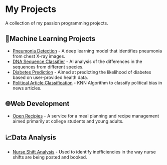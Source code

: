 # My Projects

A collection of my passion programming projects.

## 🦾Machine Learning Projects

- [Pneumonia Detection](https://github.com/kassiwinter/project-pneumonia-detection) - A deep learning model that identifies pneumonia from chest X-ray images.
- [DNA Sequence Classifier](https://github.com/kassiwinter/project-dna-classifier) - AI analysis of the differences in the sequences from different species.
- [Diabetes Prediction](https://github.com/kassiwinter/project-diabetes-prediction) - Aimed at predicting the likelihood of diabetes based on user-provided health data.
- [Political Article Classification](https://github.com/kassiwinter/csc-466-finalproject) - KNN Algorithm to classify political bias in news articles.



## 🌐Web Development

- [Open Recipies](https://github.com/AlfredMadere/open-recipes) - A service for a meal planning and recipe management aimed primarily at college students and young adults.


## 📈Data Analysis

- [Nurse Shift Analysis](https://github.com/kassiwinter/project-nurse-shift-insight) - Used to identify inefficiencies in the way nurse shifts are being posted and booked.
